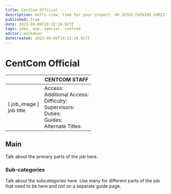 ```yaml
---
title: CentCom Official
description: Hello crew, time for your inspect- OH JESUS FUCKING CHRIST WHAT IS THAT?!
published: true
date: 2023-09-09T19:22:16.927Z
tags: jobs, wip, special, centcom
editor: markdown
dateCreated: 2023-09-09T19:22:16.927Z
---
```


# CentCom Official

|                             | CENTCOM STAFF                                                                                   |
|-----------------------------|----------------------------------------------------------------------------------------------|
| \[ job_image ]<br>job title | Access:<br>Additional Access:<br>Difficulty:<br>Supervisors:<br>Duties:<br>Guides:<br>Alternate Titles: |

## Main 
Talk about the primary parts of the job here.


### Sub-categories
Talk about the subcategories here. Use many for different parts of the job that need to be here and not on a separate guide page.